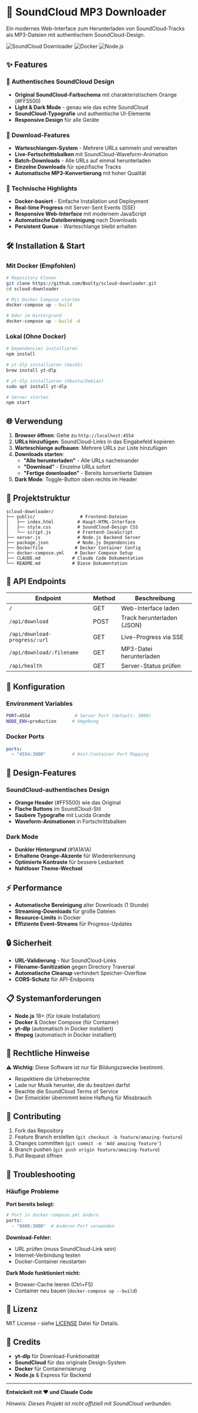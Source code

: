 # 🎵 SoundCloud MP3 Downloader

Ein modernes Web-Interface zum Herunterladen von SoundCloud-Tracks als MP3-Dateien mit authentischem SoundCloud-Design.

![SoundCloud Downloader](https://img.shields.io/badge/SoundCloud-Downloader-FF5500?style=for-the-badge&logo=soundcloud&logoColor=white)
![Docker](https://img.shields.io/badge/Docker-Ready-2496ED?style=for-the-badge&logo=docker&logoColor=white)
![Node.js](https://img.shields.io/badge/Node.js-18+-339933?style=for-the-badge&logo=node.js&logoColor=white)

## ✨ Features

### 🎨 **Authentisches SoundCloud Design**
- **Original SoundCloud-Farbschema** mit charakteristischem Orange (#FF5500)
- **Light & Dark Mode** - genau wie das echte SoundCloud
- **SoundCloud-Typografie** und authentische UI-Elemente
- **Responsive Design** für alle Geräte

### 🎵 **Download-Features**
- **Warteschlangen-System** - Mehrere URLs sammeln und verwalten
- **Live-Fortschrittsbalken** mit SoundCloud-Waveform-Animation
- **Batch-Downloads** - Alle URLs auf einmal herunterladen
- **Einzelne Downloads** für spezifische Tracks
- **Automatische MP3-Konvertierung** mit hoher Qualität

### 🚀 **Technische Highlights**
- **Docker-basiert** - Einfache Installation und Deployment
- **Real-time Progress** mit Server-Sent Events (SSE)
- **Responsive Web-Interface** mit modernem JavaScript
- **Automatische Dateibereinigung** nach Downloads
- **Persistent Queue** - Warteschlange bleibt erhalten

## 🛠️ Installation & Start

### Mit Docker (Empfohlen)

```bash
# Repository klonen
git clone https://github.com/Boolty/scloud-downloader.git
cd scloud-downloader

# Mit Docker Compose starten
docker-compose up --build

# Oder im Hintergrund
docker-compose up --build -d
```

### Lokal (Ohne Docker)

```bash
# Dependencies installieren
npm install

# yt-dlp installieren (macOS)
brew install yt-dlp

# yt-dlp installieren (Ubuntu/Debian)
sudo apt install yt-dlp

# Server starten
npm start
```

## 🌐 Verwendung

1. **Browser öffnen**: Gehe zu `http://localhost:4554`
2. **URLs hinzufügen**: SoundCloud-Links in das Eingabefeld kopieren
3. **Warteschlange aufbauen**: Mehrere URLs zur Liste hinzufügen
4. **Downloads starten**: 
   - **"Alle herunterladen"** - Alle URLs nacheinander
   - **"Download"** - Einzelne URLs sofort
   - **"Fertige downloaden"** - Bereits konvertierte Dateien
5. **Dark Mode**: Toggle-Button oben rechts im Header

## 📁 Projektstruktur

```
scloud-downloader/
├── public/                 # Frontend-Dateien
│   ├── index.html         # Haupt-HTML-Interface
│   ├── style.css          # SoundCloud-Design CSS
│   └── script.js          # Frontend-JavaScript
├── server.js              # Node.js Backend Server
├── package.json           # Node.js Dependencies
├── Dockerfile            # Docker Container Config
├── docker-compose.yml    # Docker Compose Setup
├── CLAUDE.md            # Claude Code Dokumentation
└── README.md            # Diese Dokumentation
```

## 🎯 API Endpoints

| Endpoint | Method | Beschreibung |
|----------|---------|-------------|
| `/` | GET | Web-Interface laden |
| `/api/download` | POST | Track herunterladen (JSON) |
| `/api/download-progress/:url` | GET | Live-Progress via SSE |
| `/api/download/:filename` | GET | MP3-Datei herunterladen |
| `/api/health` | GET | Server-Status prüfen |

## 🔧 Konfiguration

### Environment Variables

```bash
PORT=4554                 # Server Port (default: 3000)
NODE_ENV=production      # Umgebung
```

### Docker Ports

```yaml
ports:
  - "4554:3000"          # Host:Container Port Mapping
```

## 🎨 Design-Features

### SoundCloud-authentisches Design
- **Orange Header** (#FF5500) wie das Original
- **Flache Buttons** im SoundCloud-Stil
- **Saubere Typografie** mit Lucida Grande
- **Waveform-Animationen** in Fortschrittsbalken

### Dark Mode
- **Dunkler Hintergrund** (#1A1A1A)
- **Erhaltene Orange-Akzente** für Wiedererkennung
- **Optimierte Kontraste** für bessere Lesbarkeit
- **Nahtloser Theme-Wechsel**

## ⚡ Performance

- **Automatische Bereinigung** alter Downloads (1 Stunde)
- **Streaming-Downloads** für große Dateien
- **Resource-Limits** in Docker
- **Effiziente Event-Streams** für Progress-Updates

## 🔒 Sicherheit

- **URL-Validierung** - Nur SoundCloud-Links
- **Filename-Sanitization** gegen Directory Traversal
- **Automatische Cleanup** verhindert Speicher-Overflow
- **CORS-Schutz** für API-Endpoints

## 📋 Systemanforderungen

- **Node.js** 18+ (für lokale Installation)
- **Docker** & Docker Compose (für Container)
- **yt-dlp** (automatisch in Docker installiert)
- **ffmpeg** (automatisch in Docker installiert)

## 🚨 Rechtliche Hinweise

⚠️ **Wichtig**: Diese Software ist nur für Bildungszwecke bestimmt. 

- Respektiere die Urheberrechte
- Lade nur Musik herunter, die du besitzen darfst
- Beachte die SoundCloud Terms of Service
- Der Entwickler übernimmt keine Haftung für Missbrauch

## 🤝 Contributing

1. Fork das Repository
2. Feature Branch erstellen (`git checkout -b feature/amazing-feature`)
3. Changes committen (`git commit -m 'Add amazing feature'`)
4. Branch pushen (`git push origin feature/amazing-feature`)
5. Pull Request öffnen

## 🐛 Troubleshooting

### Häufige Probleme

**Port bereits belegt:**
```bash
# Port in docker-compose.yml ändern
ports:
  - "8080:3000"  # Anderen Port verwenden
```

**Download-Fehler:**
- URL prüfen (muss SoundCloud-Link sein)
- Internet-Verbindung testen
- Docker-Container neustarten

**Dark Mode funktioniert nicht:**
- Browser-Cache leeren (Ctrl+F5)
- Container neu bauen (`docker-compose up --build`)

## 📜 Lizenz

MIT License - siehe [LICENSE](LICENSE) Datei für Details.

## 🙏 Credits

- **yt-dlp** für Download-Funktionalität
- **SoundCloud** für das originale Design-System
- **Docker** für Containerisierung
- **Node.js** & Express für Backend

---

**Entwickelt mit ❤️ und Claude Code**

*Hinweis: Dieses Projekt ist nicht offiziell mit SoundCloud verbunden.*